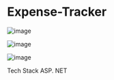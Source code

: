 # Expense-Tracker
![image](https://github.com/tanhoang14/Expense-Tracker/assets/89440534/71c26a2b-6ef0-4eb9-afa8-b92f7419fb15)

![image](https://github.com/tanhoang14/Expense-Tracker/assets/89440534/0b496ee3-6be7-4b4f-bdd8-eb7fc9360744)


![image](https://github.com/tanhoang14/Expense-Tracker/assets/89440534/aae89175-5b66-403e-aa5f-2666a86443e1)

Tech Stack
ASP. NET

